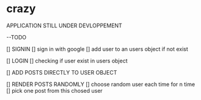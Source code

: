 # crazy

APPLICATION STILL UNDER DEVLOPPEMENT

--TODO

[] SIGNIN
  [] sign in with google
  [] add user to an users object if not exist
  
[] LOGIN
   [] checking if user exist in users object
   
[] ADD POSTS  DIRECTLY TO USER OBJECT

[] RENDER POSTS RANDOMLY
   [] choose random user each time for n time
   [] pick one post from this chosed user

